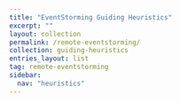 ```yaml
---
title: "EventStorming Guiding Heuristics"
excerpt: ""
layout: collection
permalink: /remote-eventstorming/
collection: guiding-heuristics
entries_layout: list
tag: remote-eventstorming
sidebar:
  nav: "heuristics"
---
```

